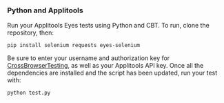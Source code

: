 ### Python and Applitools

Run your Applitools Eyes tests using Python and CBT. To run, clone the repository, then:

```
pip install selenium requests eyes-selenium
```

Be sure to enter your username and authorization key for [CrossBrowserTesting](https://app.crossbrowsertesting.com/account), as well as your Applitools API key. Once all the dependencies are installed and the script has been updated, run your test with:

```
python test.py
```
